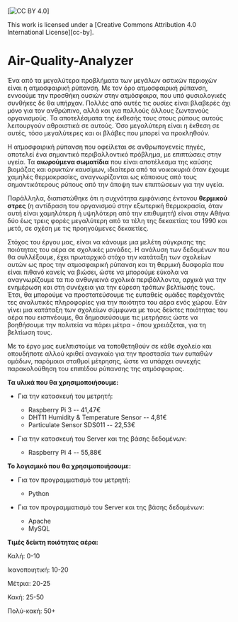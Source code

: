 [![CC BY 4.0][cc-by-shield]]

[cc-by-shield]: https://img.shields.io/badge/License-CC%20BY%204.0-lightgrey.svg

This work is licensed under a
[Creative Commons Attribution 4.0 International License][cc-by].

# Air-Quality-Analyzer
Ένα από τα μεγαλύτερα προβλήματα των μεγάλων αστικών περιοχών είναι η ατμοσφαιρική ρύπανση. Με τον όρο ατμοσφαιρική ρύπανση, εννοούμε την προσθήκη ουσιών στην ατμόσφαιρα, που υπό φυσιολογικές συνθήκες δε θα υπήρχαν. Πολλές από αυτές τις ουσίες είναι βλαβερές όχι μόνο για τον ανθρώπινο, αλλά και για πολλούς άλλους ζωντανούς οργανισμούς. Τα αποτελέσματα της έκθεσής τους στους ρύπους αυτούς λειτουργούν αθροιστικά σε αυτούς. Όσο μεγαλύτερη είναι η έκθεση σε αυτές, τόσο μεγαλύτερες και οι βλάβες που μπορεί να προκληθούν. 

Η ατμοσφαιρική ρύπανση που οφείλεται σε ανθρωπογενείς πηγές, αποτελεί ένα σημαντικό περιβαλλοντικό πρόβλημα, με επιπτώσεις στην υγεία. Τα **αιωρούμενα σωματίδια** που είναι αποτέλεσμα της καύσης βιομάζας και ορυκτών καυσίμων, ιδιαίτερα από τα νοικοκυριά όταν έχουμε χαμηλές θερμοκρασίες, αναγνωρίζονται ως κάποιους από τους σημαντικότερους ρύπους από την άποψη των επιπτώσεων για την υγεία.

Παράλληλα, διαπιστώθηκε ότι η συχνότητα εμφάνισης έντονου **θερμικού στρες** (η αντίδραση του οργανισμού στην εξωτερική θερμοκρασία, όταν αυτή είναι χαμηλότερη ή υψηλότερη από την επιθυμητή) είναι στην Αθήνα δύο έως τρεις φορές μεγαλύτερη από τα τέλη της δεκαετίας του 1990 και μετά, σε σχέση με τις προηγούμενες δεκαετίες.

Στόχος του έργου μας, είναι να κάνουμε μια μελέτη σύγκρισης της ποιότητας του αέρα σε σχολικές μονάδες. Η ανάλυση των δεδομένων που θα συλλέξουμε, έχει πρωταρχικό στόχο την κατάταξη των σχολείων αυτών ως προς την ατμοσφαιρική ρύπανση και τη θερμική δυσφορία που είναι πιθανό κανείς να βιώσει, ώστε να μπορούμε εύκολα να αναγνωρίζουμε τα πιο ανθυγιεινά σχολικά περιβάλλοντα, αρχικά για την ενημέρωση και στη συνέχεια για την εύρεση τρόπων βελτίωσής τους. Έτσι, θα μπορούμε να προστατεύσουμε τις ευπαθείς ομάδες παρέχοντάς τες αναλυτικές πληροφορίες για την ποιότητα του αέρα ενός χώρου. Εάν γίνει μια κατάταξη των σχολείων σύμφωνα με τους δείκτες ποιότητας του αέρα που εισπνέουμε, θα δημοσιεύσουμε τις μετρήσεις ώστε να βοηθήσουμε την πολιτεία να πάρει μέτρα - όπου χρειάζεται,  για τη βελτίωση τους.

Με το έργο μας ευελπιστούμε να τοποθετηθούν σε κάθε σχολείο και οπουδήποτε αλλού κριθεί αναγκαίο για την προστασία των ευπαθών ομάδων, παρόμοιοι σταθμοί μέτρησης, ώστε να υπάρχει συνεχής παρακολούθηση του επιπέδου ρύπανσης της ατμόσφαιρας.

**Τα υλικά που θα χρησιμοποιήσουμε:**

  * Για την κατασκευή του μετρητή:
    * Raspberry Pi 3 -- 41,47€
    * DHT11 Humidity & Temperature Sensor -- 4,81€
    * Particulate Sensor SDS011 -- 22,53€
   
  * Για την κατασκευή του Server και της βάσης δεδομένων:
    * Raspberry Pi 4 -- 55,88€
  
**Το λογισμικό που θα χρησιμοποιήσουμε:**

  * Για τον προγραμματισμό του μετρητή:
    * Python
   
  * Για τον προγραμματισμό του Server και της βάσης δεδομένων:
    * Apache
    * MySQL

**Τιμές δείκτη ποιότητας αέρα:**

Καλή: 0-10

Ικανοποιητική: 10-20

Μέτρια: 20-25

Κακή: 25-50

Πολύ-κακή: 50+
